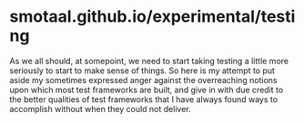 ﻿# smotaal.github.io/experimental/testing

As we all should, at somepoint, we need to start taking testing a little more seriously to start to make sense of things. So here is my attempt to put aside my sometimes expressed anger against the overreaching notions upon which most test frameworks are built, and give in with due credit to the better qualities of test frameworks that I have always found ways to accomplish without when they could not deliver.
